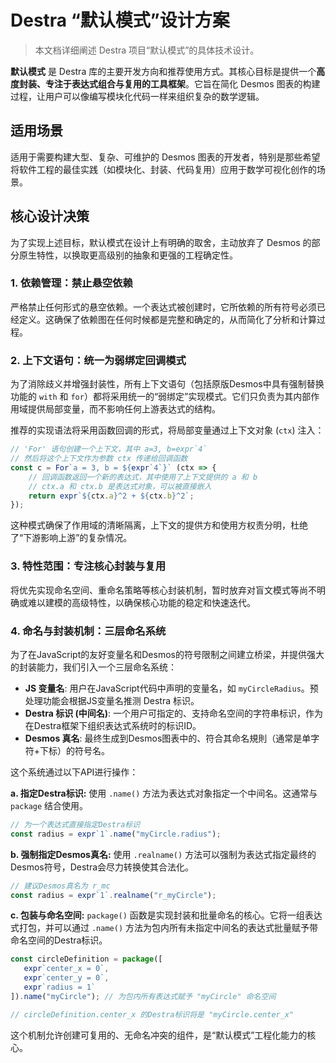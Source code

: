 # Destra “默认模式”设计方案

> 本文档详细阐述 Destra 项目“默认模式”的具体技术设计。

**默认模式** 是 Destra 库的主要开发方向和推荐使用方式。其核心目标是提供一个**高度封装、专注于表达式组合与复用的工具框架**。它旨在简化 Desmos 图表的构建过程，让用户可以像编写模块化代码一样来组织复杂的数学逻辑。

## 适用场景

适用于需要构建大型、复杂、可维护的 Desmos 图表的开发者，特别是那些希望将软件工程的最佳实践（如模块化、封装、代码复用）应用于数学可视化创作的场景。

## 核心设计决策

为了实现上述目标，默认模式在设计上有明确的取舍，主动放弃了 Desmos 的部分原生特性，以换取更高级别的抽象和更强的工程确定性。

### 1. 依赖管理：禁止悬空依赖

严格禁止任何形式的悬空依赖。一个表达式被创建时，它所依赖的所有符号必须已经定义。这确保了依赖图在任何时候都是完整和确定的，从而简化了分析和计算过程。

### 2. 上下文语句：统一为弱绑定回调模式

为了消除歧义并增强封装性，所有上下文语句（包括原版Desmos中具有强制替换功能的 `with` 和 `for`）都将采用统一的“弱绑定”实现模式。它们只负责为其内部作用域提供局部变量，而不影响任何上游表达式的结构。

推荐的实现语法将采用函数回调的形式，将局部变量通过上下文对象 (`ctx`) 注入：

```javascript
// 'For' 语句创建一个上下文，其中 a=3, b=expr`4`
// 然后将这个上下文作为参数 ctx 传递给回调函数
const c = For`a = 3, b = ${expr`4`}` (ctx => {
    // 回调函数返回一个新的表达式，其中使用了上下文提供的 a 和 b
    // ctx.a 和 ctx.b 是表达式对象，可以被直接嵌入
    return expr`${ctx.a}^2 + ${ctx.b}^2`;
}); 
```
这种模式确保了作用域的清晰隔离，上下文的提供方和使用方权责分明，杜绝了“下游影响上游”的复杂情况。

### 3. 特性范围：专注核心封装与复用

将优先实现命名空间、重命名策略等核心封装机制，暂时放弃对盲文模式等尚不明确或难以建模的高级特性，以确保核心功能的稳定和快速迭代。

### 4. 命名与封装机制：三层命名系统

为了在JavaScript的友好变量名和Desmos的符号限制之间建立桥梁，并提供强大的封装能力，我们引入一个三层命名系统：

-   **JS 变量名**: 用户在JavaScript代码中声明的变量名，如 `myCircleRadius`。预处理功能会根据JS变量名推测 Destra 标识。
-   **Destra 标识 (中间名)**: 一个用户可指定的、支持命名空间的字符串标识，作为在Destra框架下组织表达式系统时的标识ID。
-   **Desmos 真名**: 最终生成到Desmos图表中的、符合其命名規則（通常是单字符+下标）的符号名。

这个系统通过以下API进行操作：

**a. 指定Destra标识:**
使用 `.name()` 方法为表达式对象指定一个中间名。这通常与 `package` 结合使用。
```javascript
// 为一个表达式直接指定Destra标识
const radius = expr`1`.name("myCircle.radius"); 
```

**b. 强制指定Desmos真名:**
使用 `.realname()` 方法可以强制为表达式指定最终的Desmos符号，Destra会尽力转换使其合法化。
```javascript
// 建议Desmos真名为 r_mc
const radius = expr`1`.realname("r_myCircle"); 
```

**c. 包装与命名空间:**
`package()` 函数是实现封装和批量命名的核心。它将一组表达式打包，并可以通过 `.name()` 方法为包内所有未指定中间名的表达式批量赋予带命名空间的Destra标识。
```javascript
const circleDefinition = package([
   expr`center_x = 0`,
   expr`center_y = 0`,
   expr`radius = 1`
]).name("myCircle"); // 为包内所有表达式赋予 "myCircle" 命名空间

// circleDefinition.center_x 的Destra标识将是 "myCircle.center_x"
```
这个机制允许创建可复用的、无命名冲突的组件，是“默认模式”工程化能力的核心。
